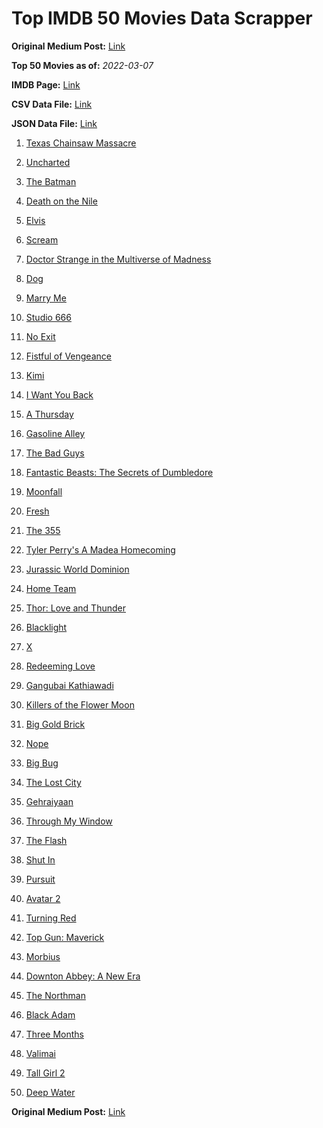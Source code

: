 # Top IMDB 50 Movies Data Scrapper

**Original Medium Post:** [Link](https://medium.com/@nishantsahoo/which-movie-should-i-watch-5c83a3c0f5b1) 

**Top 50 Movies as of:** _2022-03-07_

**IMDB Page:** [Link](http://www.imdb.com/search/title?release_date=2022,2022&title_type=feature)

**CSV Data File:** [Link](/Data/data.csv)

**JSON Data File:** [Link](/Data/data.json)

1. [Texas Chainsaw Massacre](https://www.imdb.com/title/tt11755740/?ref_=adv_li_tt)

2. [Uncharted](https://www.imdb.com/title/tt1464335/?ref_=adv_li_tt)

3. [The Batman](https://www.imdb.com/title/tt1877830/?ref_=adv_li_tt)

4. [Death on the Nile](https://www.imdb.com/title/tt7657566/?ref_=adv_li_tt)

5. [Elvis](https://www.imdb.com/title/tt3704428/?ref_=adv_li_tt)

6. [Scream](https://www.imdb.com/title/tt11245972/?ref_=adv_li_tt)

7. [Doctor Strange in the Multiverse of Madness](https://www.imdb.com/title/tt9419884/?ref_=adv_li_tt)

8. [Dog](https://www.imdb.com/title/tt11252248/?ref_=adv_li_tt)

9. [Marry Me](https://www.imdb.com/title/tt10223460/?ref_=adv_li_tt)

10. [Studio 666](https://www.imdb.com/title/tt15374070/?ref_=adv_li_tt)

11. [No Exit](https://www.imdb.com/title/tt7550014/?ref_=adv_li_tt)

12. [Fistful of Vengeance](https://www.imdb.com/title/tt14158554/?ref_=adv_li_tt)

13. [Kimi](https://www.imdb.com/title/tt14128670/?ref_=adv_li_tt)

14. [I Want You Back](https://www.imdb.com/title/tt6462958/?ref_=adv_li_tt)

15. [A Thursday](https://www.imdb.com/title/tt13028258/?ref_=adv_li_tt)

16. [Gasoline Alley](https://www.imdb.com/title/tt14174168/?ref_=adv_li_tt)

17. [The Bad Guys](https://www.imdb.com/title/tt8115900/?ref_=adv_li_tt)

18. [Fantastic Beasts: The Secrets of Dumbledore](https://www.imdb.com/title/tt4123432/?ref_=adv_li_tt)

19. [Moonfall](https://www.imdb.com/title/tt5834426/?ref_=adv_li_tt)

20. [Fresh](https://www.imdb.com/title/tt13403046/?ref_=adv_li_tt)

21. [The 355](https://www.imdb.com/title/tt8356942/?ref_=adv_li_tt)

22. [Tyler Perry's A Madea Homecoming](https://www.imdb.com/title/tt14813966/?ref_=adv_li_tt)

23. [Jurassic World Dominion](https://www.imdb.com/title/tt8041270/?ref_=adv_li_tt)

24. [Home Team](https://www.imdb.com/title/tt14592064/?ref_=adv_li_tt)

25. [Thor: Love and Thunder](https://www.imdb.com/title/tt10648342/?ref_=adv_li_tt)

26. [Blacklight](https://www.imdb.com/title/tt14060094/?ref_=adv_li_tt)

27. [X](https://www.imdb.com/title/tt13560574/?ref_=adv_li_tt)

28. [Redeeming Love](https://www.imdb.com/title/tt11365186/?ref_=adv_li_tt)

29. [Gangubai Kathiawadi](https://www.imdb.com/title/tt10083340/?ref_=adv_li_tt)

30. [Killers of the Flower Moon](https://www.imdb.com/title/tt5537002/?ref_=adv_li_tt)

31. [Big Gold Brick](https://www.imdb.com/title/tt10308878/?ref_=adv_li_tt)

32. [Nope](https://www.imdb.com/title/tt10954984/?ref_=adv_li_tt)

33. [Big Bug](https://www.imdb.com/title/tt11541872/?ref_=adv_li_tt)

34. [The Lost City](https://www.imdb.com/title/tt13320622/?ref_=adv_li_tt)

35. [Gehraiyaan](https://www.imdb.com/title/tt10733228/?ref_=adv_li_tt)

36. [Through My Window](https://www.imdb.com/title/tt14463484/?ref_=adv_li_tt)

37. [The Flash](https://www.imdb.com/title/tt0439572/?ref_=adv_li_tt)

38. [Shut In](https://www.imdb.com/title/tt10131024/?ref_=adv_li_tt)

39. [Pursuit](https://www.imdb.com/title/tt15106860/?ref_=adv_li_tt)

40. [Avatar 2](https://www.imdb.com/title/tt1630029/?ref_=adv_li_tt)

41. [Turning Red](https://www.imdb.com/title/tt8097030/?ref_=adv_li_tt)

42. [Top Gun: Maverick](https://www.imdb.com/title/tt1745960/?ref_=adv_li_tt)

43. [Morbius](https://www.imdb.com/title/tt5108870/?ref_=adv_li_tt)

44. [Downton Abbey: A New Era](https://www.imdb.com/title/tt11703710/?ref_=adv_li_tt)

45. [The Northman](https://www.imdb.com/title/tt11138512/?ref_=adv_li_tt)

46. [Black Adam](https://www.imdb.com/title/tt6443346/?ref_=adv_li_tt)

47. [Three Months](https://www.imdb.com/title/tt5322004/?ref_=adv_li_tt)

48. [Valimai](https://www.imdb.com/title/tt10806040/?ref_=adv_li_tt)

49. [Tall Girl 2](https://www.imdb.com/title/tt16085592/?ref_=adv_li_tt)

50. [Deep Water](https://www.imdb.com/title/tt2180339/?ref_=adv_li_tt)

**Original Medium Post:** [Link](https://medium.com/@nishantsahoo/which-movie-should-i-watch-5c83a3c0f5b1) 
